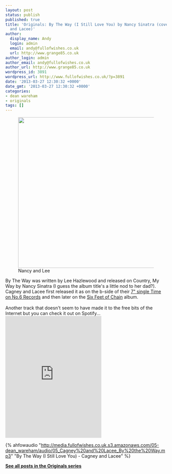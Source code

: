 ```yaml
---
layout: post
status: publish
published: true
title: 'Originals: By The Way (I Still Love You) by Nancy Sinatra (covered by Cagney
  and Lacee)'
author:
  display_name: Andy
  login: admin
  email: andy@fullofwishes.co.uk
  url: http://www.grange85.co.uk
author_login: admin
author_email: andy@fullofwishes.co.uk
author_url: http://www.grange85.co.uk
wordpress_id: 3891
wordpress_url: http://www.fullofwishes.co.uk/?p=3891
date: '2013-03-27 12:30:32 +0000'
date_gmt: '2013-03-27 12:30:32 +0000'
categories:
- dean wareham
- originals
tags: []
---
```

<p><figure class="caption aligncenter"><img src="http://media.fullofwishes.co.uk/00-misc/pictures/nancy-and-lee.jpg" width="550" height="470" class /><figcaption class="caption-text"> Nancy and Lee</figcaption></figure>
By The Way was written by Lee Hazlewood and released on Country, My Way by Nancy Sinatra (I guess the album title's a little nod to her dad?). Cagney and Lacee first released it as on the b-side of their <a href="/database/release/time-cagney-and-lacee/">7" single Time on No.6 Records</a> and then later on the <a href="/database/release/six-feet-of-chain-cagney-and-lacee/">Six Feet of Chain</a> album.<br />
<a id="more"></a><a id="more-3891"></a><br />
Another track that doesn't seem to have made it to the free bits of the Internet but you can check it out on Spotify...<br />
<iframe class="aligncenter" src="https://embed.spotify.com/?uri=spotify:track:1PKgeANqvc1OHbhOogouxc" width="300" height="380" frameborder="0" allowtransparency="true"></iframe></p>

{% ahfowaudio "http://media.fullofwishes.co.uk.s3.amazonaws.com/05-dean_wareham/audio/05_Cagney%20and%20Lacee_By%20the%20Way.mp3" "By The Way (I Still Love You) - Cagney and Lacee" %}

<p><strong><a href="/category/originals/" title="List: Originals">See all posts in the Originals series</a></strong></p>
